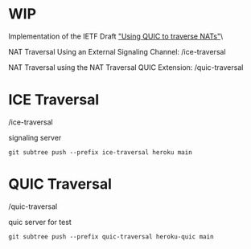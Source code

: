# WIP
Implementation of the IETF Draft ["Using QUIC to traverse NATs"](https://www.ietf.org/archive/id/draft-seemann-quic-nat-traversal-01.html)\

NAT Traversal Using an External Signaling Channel: /ice-traversal

NAT Traversal using the NAT Traversal QUIC Extension: /quic-traversal

# ICE Traversal
/ice-traversal

signaling server
```
git subtree push --prefix ice-traversal heroku main
```

# QUIC Traversal
/quic-traversal


quic server for test
```
git subtree push --prefix quic-traversal heroku-quic main
```
